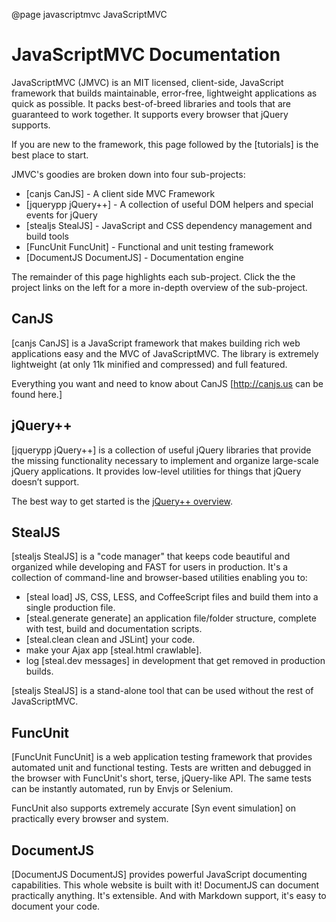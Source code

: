 @page javascriptmvc JavaScriptMVC

<div class="top">
	<div class="topCorner">
		<div class="right"></div>
		<div class="left"></div>
	</div>
	<div class="content">
	    <h1>JavaScriptMVC Documentation</h1>
	</div>
	<div class="bottomCorner">
		<div class="right"></div>
		<div class="left"></div>
	</div>	
</div>

JavaScriptMVC (JMVC) is an MIT licensed, client-side, JavaScript framework that
builds maintainable, error-free, lightweight
applications as quick as possible. It packs best-of-breed
libraries and tools that are guaranteed to work together.  It
supports every browser that jQuery supports.

If you are new to the framework, this page followed by 
the [tutorials] is the best place to start.

JMVC's goodies are broken down into four sub-projects:

  - [canjs CanJS] - A client side MVC Framework
  - [jquerypp jQuery++] - A collection of useful DOM helpers and special events for jQuery
  - [stealjs StealJS] - JavaScript and CSS dependency management and build tools
  - [FuncUnit FuncUnit] - Functional and unit testing framework
  - [DocumentJS DocumentJS] - Documentation engine

The remainder of this page highlights each sub-project. Click
the the project links on the left for a more in-depth overview 
of the sub-project.

## CanJS

[canjs CanJS] is a JavaScript framework that makes
building rich web applications easy and the MVC of
JavaScriptMVC. The library is extremely lightweight
(at only 11k minified and compressed) and full featured.

Everything you want and need to know about CanJS
[http://canjs.us can be found here.]

## jQuery++

[jquerypp jQuery++] is a collection of useful jQuery libraries that provide the
missing functionality necessary to implement and organize large-scale
jQuery applications. It provides low-level utilities for things that
jQuery doesn’t support.

The best way to get started is the [jQuery++ overview](http://jquerypp.com).

## StealJS

[stealjs StealJS] is a "code manager" that keeps code beautiful and organized
while developing and FAST for users in production.  It's a collection of 
command-line and browser-based utilities enabling you to:

  - [steal load] JS, CSS, LESS, and CoffeeScript files and build them into a single production file.
  - [steal.generate generate] an application file/folder structure, complete with test, build and documentation scripts.
  - [steal.clean clean and JSLint] your code.
  - make your Ajax app [steal.html crawlable].
  - log [steal.dev messages] in development that get removed in production builds.

[stealjs StealJS] is a stand-alone tool that can be used without the rest of JavaScriptMVC.

## FuncUnit

[FuncUnit FuncUnit] is a web application testing framework that provides automated unit and 
functional testing.  Tests are written and debugged in the browser with
FuncUnit's short, terse, jQuery-like API.  The same tests can be instantly 
automated, run by Envjs or Selenium.  

FuncUnit also supports extremely accurate [Syn event simulation] on practically every browser and
system.

## DocumentJS

[DocumentJS DocumentJS] provides powerful JavaScript documenting
capabilities.  This whole website is built with it! DocumentJS can document practically 
anything.  It's extensible.  And with Markdown support, it's easy to document your code.
